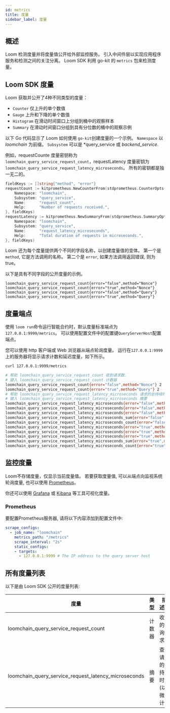 ```yaml
---
id: metrics
title: 度量
sidebar_label: 度量
---
```

## 概述

Loom 检测度量并将度量值公开给外部监控服务。 引入中间件层以实现应用程序服务和检测之间的关注分离。 Loom SDK 利用 go-kit 的 `metrics` 包来检测度量。

## Loom SDK 度量

Loom 获取并公开了4种不同类型的度量：

- `Counter` 仅上升的单个数值
- `Gauge` 上升和下降的单个数值
- `Histogram` 在滑动时间窗口上分组到桶中的观察样本
- `Summary` 在滑动时间窗口分组到具有分位数的桶中的观察示例

以下 Go 代码显示了 Loom 如何使用 `go-kit`创建度量的一个示例。 `Namespace` 以 *loomchain* 为前缀。 `Subsystem` 可以是 *query_service 或 *backend_service*.

例如，requestCounte 度量密钥称为 `loomchain_query_service_request_count`，requestLatency 度量密钥为 `loomchain_query_service_request_latency_microseconds`。 所有的密钥都是独一无二的。

```Go
fieldKeys := []string{"method", "error"}
requestCount := kitprometheus.NewCounterFrom(stdprometheus.CounterOpts{
    Namespace: "loomchain",
    Subsystem: "query_service",
    Name:      "request_count",
    Help:      "Number of requests received.",
}, fieldKeys)
requestLatency := kitprometheus.NewSummaryFrom(stdprometheus.SummaryOpts{
    Namespace: "loomchain",
    Subsystem: "query_service",
    Name:      "request_latency_microseconds",
    Help:      "Total duration of requests in microseconds.",
}, fieldKeys)
```

Loom 还为每个度量提供两个不同的字段名称，以创建度量值的变体。 第一个是 `method`, 它是方法调用的名称。 第二个是 `error`, 如果方法调用返回错误, 则为 true。

以下是具有不同字段的公开度量的示例。

    loomchain_query_service_request_count{error="false",method="Nonce"}
    loomchain_query_service_request_count{error="true",method="Nonce"}
    loomchain_query_service_request_count{error="false",method="Query"}
    loomchain_query_service_request_count{error="true",method="Query"}
    

## 度量端点

使用 `loom run`命令运行智能合约时，默认度量标准端点为`127.0.0.1:9999/metrics`。 可以使用配置文件中的配置键`QueryServerHost`配置端点。

您可以使用 http 客户端或 Web 浏览器从端点轮询度量。 运行在`127.0.0.1:9999`上的服务器将显示请求计数和延迟度量，如下所示。

```sh
curl 127.0.0.1:9999/metrics

# 帮助 loomchain_query_service_request_count 收到请求数.
# 键入 loomchain_query_service_request_count 计数器
loomchain_query_service_request_count{error="false",method="Nonce"} 2
loomchain_query_service_request_count{error="true",method="Query"} 2
# 帮助 loomchain_query_service_request_latency_microseconds 请求的总持续时间（以微秒为单位）。
# 键入 loomchain_query_service_request_latency_microseconds 摘要
loomchain_query_service_request_latency_microseconds{error="false",method="Nonce",quantile="0.5"} 1.0352e-05
loomchain_query_service_request_latency_microseconds{error="false",method="Nonce",quantile="0.9"} 2.4728e-05
loomchain_query_service_request_latency_microseconds{error="false",method="Nonce",quantile="0.99"} 2.4728e-05
loomchain_query_service_request_latency_microseconds_sum{error="false",method="Nonce"} 3.508e-05
loomchain_query_service_request_latency_microseconds_count{error="false",method="Nonce"} 2
loomchain_query_service_request_latency_microseconds{error="true",method="Query",quantile="0.5"} 1.5574e-05
loomchain_query_service_request_latency_microseconds{error="true",method="Query",quantile="0.9"} 1.7501e-05
loomchain_query_service_request_latency_microseconds{error="true",method="Query",quantile="0.99"} 1.7501e-05
loomchain_query_service_request_latency_microseconds_sum{error="true",method="Query"} 3.3075000000000004e-05
loomchain_query_service_request_latency_microseconds_count{error="true",method="Query"} 2

```

## 监控度量

Loom不存储度量，仅显示当前度量值。 若要获取度量值, 可以从端点向监视系统轮询度量, 也可以使用 [Prometheus](https://prometheus.io/docs/prometheus/latest/installation/)。

你还可以使用 [Grafana](https://grafana.com/) 或 [Kibana](https://www.elastic.co/products/kibana) 等工具可视化度量。

### Prometheus

要配置Prometheus服务器, 请将以下内容添加到配置文件中:

```yaml
scrape_configs:
  - job_name: "loomchain"
    metrics_path: "/metrics"
    scrape_interval: "2s"
    static_configs:
    - targets:
      - 127.0.0.1:9999 # The IP address to the query server host
```

## 所有度量列表

以下是由 Loom SDK 公开的度量列表:

| 度量                                                       | 类型  | 描述：               |
| -------------------------------------------------------- | --- | ----------------- |
| loomchain_query_service_request_count                | 计数器 | 收到的查询请求数          |
| loomchain_query_service_request_latency_microseconds | 摘要  | 查询请求的总持续时间 (以微秒计) |